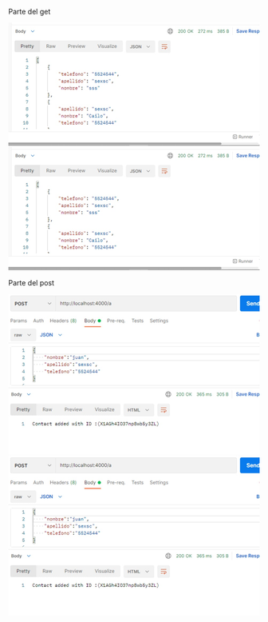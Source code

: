 <p>Parte del get</p>
<img src="/img/img1.jpg">
<img src="/img/img2.jpg">
<p>Parte del post</p>
<img src="/img/img3.jpg">
<img src="/img/img4.jpg">
